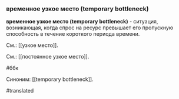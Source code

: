 ### временное узкое место (temporary bottleneck)

**временное узкое место (temporary bottleneck)** - ситуация, возникающая, когда спрос на ресурс превышает его пропускную способность в течение короткого периода времени.

См.: [[узкое место]].

См.: [[постоянное узкое место]].

#ббк

Синоним: [[temporary bottleneck]].

#translated
